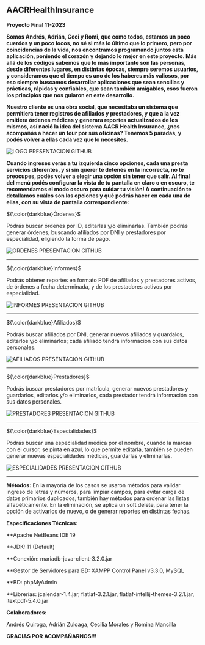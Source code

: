 ## AACRHealthInsurance

**Proyecto Final 11-2023** 

**Somos Andrés, Adrián, Ceci y Romi,  que como todos, estamos un poco cuerdos y un poco locos, no sé si más lo último que lo primero, pero por coincidencias de la vida, nos encontramos programando juntos esta aplicación, poniendo el corazón y dejando lo mejor en este proyecto.
Más allá de los códigos sabemos que lo más importante son las personas, desde diferentes lugares, en distintas épocas, siempre seremos usuarios, y consideramos que el tiempo es uno de los haberes más valiosos, por eso siempre buscamos desarrollar aplicaciones que sean sencillas y prácticas, rápidas y confiables, que sean también amigables, esos fueron los principios que nos guiaron en este desarrollo.** 

**Nuestro cliente es una obra social, que necesitaba un sistema que permitiera tener registros de afiliados y prestadores, y que a la vez emitiera órdenes médicas y generara reportes actualizados de los mismos, así nació la idea del sistema AACR Health Insurance, ¿nos acompañás a hacer un tour por sus oficinas? Tenemos 5 paradas, y podés volver a ellas cada vez que lo necesites.** 

![LOGO PRESENTACION GITHUB](https://github.com/RomiMancilla/AACRHealthInsurance/assets/141675896/57fc7eed-2939-4233-8a34-a2fa785656ce)


**Cuando ingreses verás a tu izquierda cinco opciones, cada una presta servicios diferentes, y si sin querer te detenés en la incorrecta, no te preocupes, podés volver a elegir una opción sin tener que salir. Al final del menú podés configurar la vista de tu pantalla en claro o en oscuro, te recomendamos el modo oscuro para cuidar tu visión! A continuación te detallamos cuáles son las opciones y qué podrás hacer en cada una de ellas, con su vista de pantalla correspondiente:**



${\color{darkblue}Órdenes}$ 

Podrás buscar órdenes por ID, editarlas y/o eliminarlas. También podrás generar órdenes, buscando afiliados por DNI y prestadores por especialidad, eligiendo la forma de pago.


![ORDENES PRESENTACION GITHUB](https://github.com/RomiMancilla/AACRHealthInsurance/assets/141675896/5322c2cc-4f3b-4eb8-a59a-a0eac67af34a)


-------------------------------------------------------------------------------------------------------------------------------------------------------------

${\color{darkblue}Informes}$

Podrás obtener reportes en formato PDF de afiliados y prestadores activos, de órdenes a fecha determinada, y de los prestadores activos por especialidad.


![INFORMES PRESENTACION GITHUB](https://github.com/RomiMancilla/AACRHealthInsurance/assets/141675896/ad56041d-5a4f-40ed-ae99-905ea61d7802)


-------------------------------------------------------------------------------------------------------------------------------------------------------------

${\color{darkblue}Afiliados}$

Podrás buscar afiliados por DNI, generar nuevos afiliados y guardalos, editarlos y/o eliminarlos; cada afiliado tendrá información con sus datos personales.


![AFILIADOS PRESENTACION GITHUB](https://github.com/RomiMancilla/AACRHealthInsurance/assets/141675896/6a2352a2-4371-45f4-8481-fd49fe810772)


-------------------------------------------------------------------------------------------------------------------------------------------------------------

${\color{darkblue}Prestadores}$ 

Podrás buscar prestadores por matrícula, generar nuevos prestadores y guardarlos, editarlos y/o eliminarlos, cada prestador tendrá información con sus datos personales.


![PRESTADORES PRESENTACION GITHUB](https://github.com/RomiMancilla/AACRHealthInsurance/assets/141675896/4f2d4878-2df4-4b2e-8edb-08ed5d61830d)



-------------------------------------------------------------------------------------------------------------------------------------------------------------

${\color{darkblue}Especialidades}$

Podrás buscar una especialidad médica por el nombre, cuando la marcas con el cursor, se pinta en azul, lo que permite editarla, también se pueden generar nuevas especialidades médicas, guardarlas y eliminarlas.


![ESPECIALIDADES PRESENTACION GITHUB](https://github.com/RomiMancilla/AACRHealthInsurance/assets/141675896/ff6033c9-911c-4224-abb1-905e20e6619c)


-------------------------------------------------------------------------------------------------------------------------------------------------------------

**Métodos:**
En la mayoría de los casos se usaron métodos para validar ingreso de letras y números, para limpiar campos, para evitar carga de datos primarios duplicados, también hay métodos para ordenar las listas alfabéticamente.
En la eliminación, se aplica un soft delete, para tener la opción de activarlos de nuevo, o de generar reportes en distintas fechas. 



**Especificaciones Técnicas:**

**Apache NetBeans IDE 19

**JDK: 11 (Default)

**Conexión: mariadb-java-client-3.2.0.jar  

**Gestor de Servidores para BD: XAMPP Control Panel v3.3.0, MySQL

**BD: phpMyAdmin

**Librerías: jcalendar-1.4.jar, flatlaf-3.2.1.jar, flatlaf-intellij-themes-3.2.1.jar, itextpdf-5.4.0.jar



**Colaboradores:**

Andrés Quiroga, Adrián Zuloaga, Cecilia Morales y Romina Mancilla



**GRACIAS POR ACOMPAÑARNOS!!!**
                                                                 
